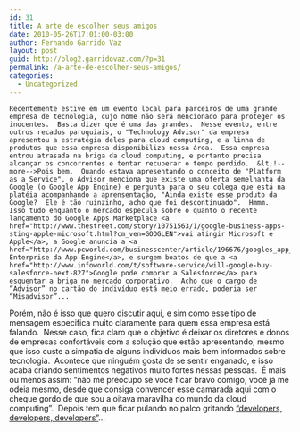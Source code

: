 ```yaml
---
id: 31
title: A arte de escolher seus amigos
date: 2010-05-26T17:01:00-03:00
author: Fernando Garrido Vaz
layout: post
guid: http://blog2.garridovaz.com/?p=31
permalink: /a-arte-de-escolher-seus-amigos/
categories:
  - Uncategorized
---
```

<!--:en-->

    Recentemente estive em um evento local para parceiros de uma grande empresa de tecnologia, cujo nome não será mencionado para proteger os inocentes.  Basta dizer que é uma das grandes.  Nesse evento, entre outros recados paroquiais, o "Technology Advisor" da empresa apresentou a estratégia deles para cloud computing, e a linha de produtos que essa empresa disponibiliza nessa área.  Essa empresa entrou atrasada na briga da cloud computing, e portanto precisa alcançar os concorrentes e tentar recuperar o tempo perdido.  &lt;!--more-->Pois bem.  Quando estava apresentando o conceito de "Platform as a Service", o Advisor menciona que existe uma oferta semelhanta da Google (o Google App Engine) e pergunta para o seu colega que está na platéia acompanhando a aprensentação, "Ainda existe esse produto da Google?  Ele é tão ruinzinho, acho que foi descontinuado".  Hmmm.  Isso tudo enquanto o mercado especula sobre o quanto o recente lançamento do Google Apps Marketplace <a href="http://www.thestreet.com/story/10751563/1/google-business-apps-sting-apple-microsoft.html?cm_ven=GOOGLEN">vai atingir Microsoft e Apple</a>, a Google anuncia a <a href="http://www.pcworld.com/businesscenter/article/196676/googles_app_engine_now_in_business_version.html">versão Enterprise da App Engine</a>, e surgem boatos de que a <a href="http://www.infoworld.com/t/software-service/will-google-buy-salesforce-next-827">Google pode comprar a Salesforce</a> para esquentar a briga no mercado corporativo.  Acho que o cargo de “Advisor” no cartão do indivíduo está meio errado, poderia ser “Misadvisor”...
    

<p class="MsoPlainText">
  Porém, não é isso que quero discutir aqui, e sim como esse tipo de mensagem especifica muito claramente para quem essa empresa está falando.  Nesse caso, fica claro que o objetivo é deixar os diretores e donos de empresas confortáveis com a solução que estão apresentando, mesmo que isso custe a simpatia de alguns indivíduos mais bem informados sobre tecnologia.  Acontece que ninguém gosta de se sentir enganado, e isso acaba criando sentimentos negativos muito fortes nessas pessoas.  É mais ou menos assim: “não me preocupo se você ficar bravo comigo, você já me odeia mesmo, desde que consiga convencer esse camarada aqui com o cheque gordo de que sou a oitava maravilha do mundo da cloud computing”.  Depois tem que ficar pulando no palco gritando <a href="http://www.youtube.com/watch?v=KMU0tzLwhbE">“developers, developers, developers”</a>&#8230;
</p>

<!--:-->